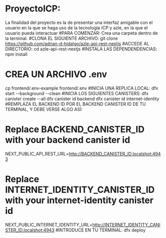 # ProyectoICP:
La finalidad del proyecto es la de presentar una interfaz amigable con el usuario en la que se haga uso de la tecnología ICP y azle, en la que el usuario pueda interactuar 
#PARA COMENZAR:
Crea una carpeta dentro de la terminal.
#CLONA EL SIGUIENTE ARCHIVO:
git clone https://github.com/adrian-d-hidalgo/azle-api-rest-nextjs
#ACCEDE AL DIRECTORIO:
cd azle-api-rest-nextjs
#INSTALA LAS DEPENDENDENCIAS:
npm install
# CREA UN ARCHIVO .env 
cp frontend/.env-example frontend/.env
#INICIA UNA REPLICA LOCAL:
dfx start --background --clean
#INICIA LOS SIGUIENTES CANISTERS:
dfx canister create --all
dfx canister id backend
dfx canister id internet-identity
#REMPLAZA EL BACKEND ID POR EL BACKEND CANISTER ID DE TU TERMINAL, Y DEBE VERSE ALGO ASÍ:
# Replace BACKEND_CANISTER_ID with your backend canister id
NEXT_PUBLIC_API_REST_URL=http://BACKEND_CANISTER_ID.localshot:4943
# Replace INTERNET_IDENTITY_CANISTER_ID with your internet-identity canister id
NEXT_PUBLIC_INTERNET_IDENTITY_URL=http://INTERNET_IDENTITY_CANISTER_ID.localshot:4943
#INTRODUCE EN TU TERMINAL: 
dfx deploy


